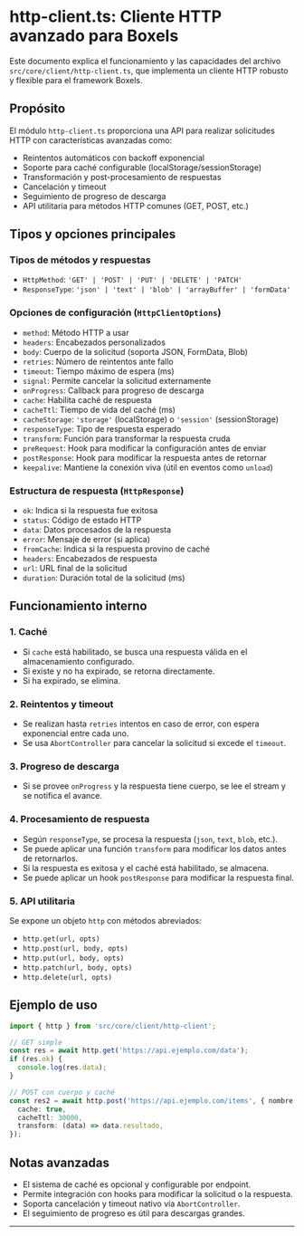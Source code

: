 # http-client.ts: Cliente HTTP avanzado para Boxels

Este documento explica el funcionamiento y las capacidades del archivo `src/core/client/http-client.ts`, que implementa un cliente HTTP robusto y flexible para el framework Boxels.

## Propósito

El módulo `http-client.ts` proporciona una API para realizar solicitudes HTTP con características avanzadas como:
- Reintentos automáticos con backoff exponencial
- Soporte para caché configurable (localStorage/sessionStorage)
- Transformación y post-procesamiento de respuestas
- Cancelación y timeout
- Seguimiento de progreso de descarga
- API utilitaria para métodos HTTP comunes (GET, POST, etc.)

## Tipos y opciones principales

### Tipos de métodos y respuestas
- `HttpMethod`: `'GET' | 'POST' | 'PUT' | 'DELETE' | 'PATCH'`
- `ResponseType`: `'json' | 'text' | 'blob' | 'arrayBuffer' | 'formData'`

### Opciones de configuración (`HttpClientOptions`)
- `method`: Método HTTP a usar
- `headers`: Encabezados personalizados
- `body`: Cuerpo de la solicitud (soporta JSON, FormData, Blob)
- `retries`: Número de reintentos ante fallo
- `timeout`: Tiempo máximo de espera (ms)
- `signal`: Permite cancelar la solicitud externamente
- `onProgress`: Callback para progreso de descarga
- `cache`: Habilita caché de respuesta
- `cacheTtl`: Tiempo de vida del caché (ms)
- `cacheStorage`: `'storage'` (localStorage) o `'session'` (sessionStorage)
- `responseType`: Tipo de respuesta esperado
- `transform`: Función para transformar la respuesta cruda
- `preRequest`: Hook para modificar la configuración antes de enviar
- `postResponse`: Hook para modificar la respuesta antes de retornar
- `keepalive`: Mantiene la conexión viva (útil en eventos como `unload`)

### Estructura de respuesta (`HttpResponse`)
- `ok`: Indica si la respuesta fue exitosa
- `status`: Código de estado HTTP
- `data`: Datos procesados de la respuesta
- `error`: Mensaje de error (si aplica)
- `fromCache`: Indica si la respuesta provino de caché
- `headers`: Encabezados de respuesta
- `url`: URL final de la solicitud
- `duration`: Duración total de la solicitud (ms)

## Funcionamiento interno

### 1. Caché
- Si `cache` está habilitado, se busca una respuesta válida en el almacenamiento configurado.
- Si existe y no ha expirado, se retorna directamente.
- Si ha expirado, se elimina.

### 2. Reintentos y timeout
- Se realizan hasta `retries` intentos en caso de error, con espera exponencial entre cada uno.
- Se usa `AbortController` para cancelar la solicitud si excede el `timeout`.

### 3. Progreso de descarga
- Si se provee `onProgress` y la respuesta tiene cuerpo, se lee el stream y se notifica el avance.

### 4. Procesamiento de respuesta
- Según `responseType`, se procesa la respuesta (`json`, `text`, `blob`, etc.).
- Se puede aplicar una función `transform` para modificar los datos antes de retornarlos.
- Si la respuesta es exitosa y el caché está habilitado, se almacena.
- Se puede aplicar un hook `postResponse` para modificar la respuesta final.

### 5. API utilitaria
Se expone un objeto `http` con métodos abreviados:
- `http.get(url, opts)`
- `http.post(url, body, opts)`
- `http.put(url, body, opts)`
- `http.patch(url, body, opts)`
- `http.delete(url, opts)`

## Ejemplo de uso

```ts
import { http } from 'src/core/client/http-client';

// GET simple
const res = await http.get('https://api.ejemplo.com/data');
if (res.ok) {
  console.log(res.data);
}

// POST con cuerpo y caché
const res2 = await http.post('https://api.ejemplo.com/items', { nombre: 'Boxel' }, {
  cache: true,
  cacheTtl: 30000,
  transform: (data) => data.resultado,
});
```

## Notas avanzadas
- El sistema de caché es opcional y configurable por endpoint.
- Permite integración con hooks para modificar la solicitud o la respuesta.
- Soporta cancelación y timeout nativo vía `AbortController`.
- El seguimiento de progreso es útil para descargas grandes.

---